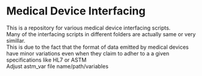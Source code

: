 # Medical Device Interfacing
This is a repository for various medical device interfacing scripts.\
Many of the interfacing scripts in different folders are actually same or very simillar.\
This is due to the fact that the format of data emitted by medical devices have minor variations even when they claim to adher to a a given specifications like HL7 or ASTM\
Adjust astm_var file name/path/variables
